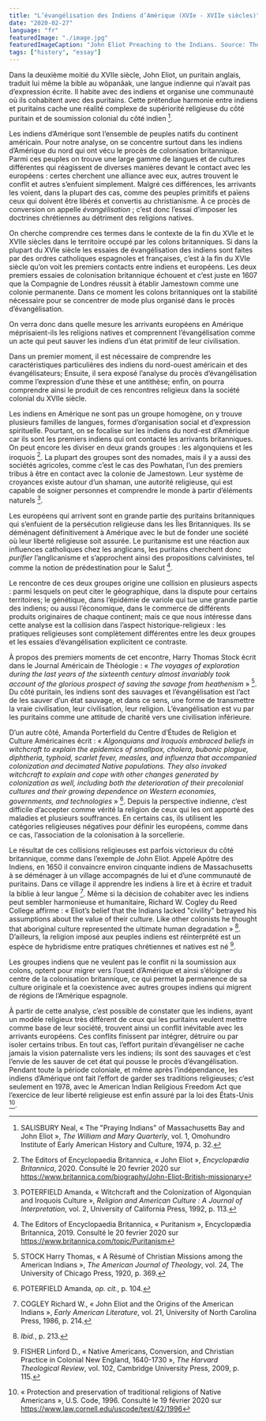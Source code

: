```yaml
---
title: "L’évangélisation des Indiens d’Amérique (XVIe - XVIIe siècles)"
date: "2020-02-27"
language: "fr"
featuredImage: "./image.jpg"
featuredImageCaption: "John Eliot Preaching to the Indians. Source: The Metropolitan Museum of Art."
tags: ["history", "essay"]
---
```


Dans la deuxième moitié du XVIIe siècle, John Eliot, un puritain anglais, traduit lui même la bible au wôpanâak, une langue indienne qui n’avait pas d’expression écrite. Il habite avec des indiens et organise une communauté où ils cohabitent avec des puritains. Cette prétendue harmonie entre indiens et puritains cache une réalité complexe de supériorité religieuse du côté puritain et de soumission colonial du côté indien [^1].

Les indiens d’Amérique sont l’ensemble de peuples natifs du continent américain. Pour notre analyse, on se concentre surtout dans les indiens d’Amérique du nord qui ont vécu le procès de colonisation britannique. Parmi ces peuples on trouve une large gamme de langues et de cultures différentes qui réagissent de diverses manières devant le contact avec les européens : certes cherchent une alliance avec eux, autres trouvent le conflit et autres s’enfuient simplement. Malgré ces différences, les arrivants les voient, dans la plupart des cas, comme des peuples primitifs et païens ceux qui doivent être libérés et convertis au christianisme. À ce procès de conversion on appelle *évangélisation* ; c’est donc l’essai d’imposer les doctrines chrétiennes au détriment des religions natives.

On cherche comprendre ces termes dans le contexte de la fin du XVIe et le XVIIe siècles dans le territoire occupé par les colons britanniques. Si dans la plupart du XVIe siècle les essaies de évangélisation des indiens sont faites par des ordres catholiques espagnoles et françaises, c’est à la fin du XVIe siècle qu’on voit les premiers contacts entre indiens et européens. Les deux premiers essaies de colonisation britannique échouent et c’est juste en 1607 que la Compagnie de Londres réussit à établir Jamestown comme une colonie permanente. Dans ce moment les colons britanniques ont la stabilité nécessaire pour se concentrer de mode plus organisé dans le procès d’évangélisation.

On verra donc dans quelle mesure les arrivants européens en Amérique méprisaient-ils les religions natives et comprennent l’évangélisation comme un acte qui peut sauver les indiens d’un état primitif de leur civilisation.

Dans un premier moment, il est nécessaire de comprendre les caractéristiques particulières des indiens du nord-ouest américain et des évangélisateurs; Ensuite, il sera exposé l’analyse du procès d’évangélisation comme l’expression d’une thèse et une antithèse; enfin, on pourra comprendre ainsi le produit de ces rencontres religieux dans la société colonial du XVIIe siècle.

Les indiens en Amérique ne sont pas un groupe homogène, on y trouve plusieurs familles de langues, formes d’organisation social et d’expression spirituelle. Pourtant, on se focalise sur les indiens du nord-est d’Amérique car ils sont les premiers indiens qui ont contacté les arrivants britanniques. On peut encore les diviser en deux grands groupes : les algonquiens et les iroquois [^2]. La plupart des groupes sont des nomades, mais il y a aussi des sociétés agricoles, comme c’est le cas des Powhatan, l’un des premiers tribus à être en contact avec la colonie de Jamestown. Leur système de croyances existe autour d’un shaman, une autorité religieuse, qui est capable de soigner personnes et comprendre le monde à partir d’éléments naturels [^3].

Les européens qui arrivent sont en grande partie des puritains britanniques qui s’enfuient de la persécution religieuse dans les Îles Britanniques. Ils se déménagent définitivement à Amérique avec le but de fonder une société où leur liberté religieuse soit assurée. Le puritanisme est une réaction aux influences catholiques chez les anglicans, les puritains cherchent donc *purifier* l’anglicanisme et s’approchent ainsi des propositions calvinistes, tel comme la notion de prédestination pour le Salut [^4].

Le rencontre de ces deux groupes origine une collision en plusieurs aspects : parmi lesquels on peut citer le géographique, dans la dispute pour certains territoires; le génétique, dans l’épidémie de variole qui tue une grande partie des indiens; ou aussi l’économique, dans le commerce de différents produits originaires de chaque continent; mais ce que nous intéresse dans cette analyse est la collision dans l’aspect historique-religieux : les pratiques religieuses sont complètement différentes entre les deux groupes et les essaies d’évangélisation explicitent ce contraste.

À propos des premiers moments de cet encontre, Harry Thomas Stock écrit dans le Journal Américain de Théologie : « *The voyages of exploration during the last years of the sixteenth century almost invariably took account of the glorious prospect of saving the savage from heathenism* » [^5]. Du côté puritain, les indiens sont des sauvages et l’évangélisation est l’act de les sauver d’un état sauvage, et dans ce sens, une forme de transmettre la vraie civilisation, leur civilisation, leur religion. L’évangélisation est vu par les puritains comme une attitude de charité vers une civilisation inférieure. 

D’un autre côté, Amanda Porterfield du Centre d’Études de Religion et Culture Américaines écrit : « *Algonquians and Iroquois embraced beliefs in witchcraft to explain the epidemics of smallpox, cholera, bubonic plague, diphtheria, typhoid, scarlet fever, measles, and influenza that accompanied colonization and decimated Native populations. They also invoked witchcraft to explain and cope with other changes generated by colonization as well, including both the deterioration of their precolonial cultures and their growing dependence on Western economies, governments, and technologies* » [^6]. Depuis la perspective indienne, c’est difficile d’accepter comme vérité la religion de ceux qui les ont apporté des maladies et plusieurs souffrances. En certains cas, ils utilisent les catégories religieuses négatives pour définir les européens, comme dans ce cas, l’association de la colonisation à la sorcellerie.

Le résultat de ces collisions religieuses est parfois victorieux du côté britannique, comme dans l’exemple de John Eliot. Appelé Apôtre des Indiens, en 1650 il convaincre environ cinquante indiens de Massachusetts à se déménager à un village accompagnés de lui et d’une communauté de puritains. Dans ce village il apprendre les indiens à lire et à écrire et traduit la biblie à leur langue [^7]. Même si la décision de cohabiter avec les indiens peut sembler harmonieuse et humanitaire, Richard W. Cogley du Reed College affirme : « Eliot’s belief that the Indians lacked "civility" betrayed his assumptions about the value of their culture. Like other colonists he thought that aboriginal culture represented the ultimate human degradation » [^8]. D’ailleurs, la religion imposé aux peuples indiens est réinterprété est un espèce de hybridisme entre pratiques chrétiennes et natives est né [^9].

Les groupes indiens que ne veulent pas le conflit ni la soumission aux colons, optent pour migrer vers l’ouest d’Amérique et ainsi s’éloigner du centre de la colonisation britannique, ce qui permet la permanence de sa culture originale et la coexistence avec autres groupes indiens qui migrent de régions de l’Amérique espagnole.

À partir de cette analyse, c’est possible de constater que les indiens, ayant un modèle religieux très diffèrent de ceux qui les puritains veulent mettre comme base de leur société, trouvent ainsi un conflit inévitable avec les arrivants européens. Ces conflits finissent par intégrer, détruire ou par isoler certains tribus. En tout cas, l’effort puritain d’évangéliser ne cache jamais la vision paternaliste vers les indiens; ils sont des sauvages et c’est l’envie de les sauver de cet état qui pousse le procès d’évangélisation. Pendant toute la période coloniale, et même après l’indépendance, les indiens d’Amérique ont fait l’effort de garder ses traditions religieuses; c’est seulement en 1978, avec le American Indian Religious Freedom Act que l’exercice de leur liberté religieuse est enfin assuré par la loi des États-Unis [^10].

[^1]: SALISBURY Neal, « The "Praying Indians" of Massachusetts Bay and John Eliot », *The William and Mary Quarterly*, vol. 1, Omohundro Institute of Early American History and Culture, 1974, p. 32.
[^2]: The Editors of Encyclopaedia Britannica, « John Eliot », *Encyclopædia Britannica*, 2020. Consulté le 20 fevrier 2020 sur <https://www.britannica.com/biography/John-Eliot-British-missionary>
[^3]: POTERFIELD Amanda, « Witchcraft and the Colonization of Algonquian and Iroquois Culture », *Religion and American Culture : A Journal of Interpretation*, vol. 2, University of California Press, 1992, p. 113.
[^4]: The Editors of Encyclopaedia Britannica, « Puritanism », Encyclopædia Britannica, 2019. Consulté le 20 fevrier 2020 sur <https://www.britannica.com/topic/Puritanism>
[^5]: STOCK Harry Thomas, « A Résumé of Christian Missions among the American Indians », *The American Journal of Theology*, vol. 24, The University of Chicago Press, 1920, p. 369.
[^6]: POTERFIELD Amanda, *op. cit.*, p. 104.
[^7]: COGLEY Richard W., « John Eliot and the Origins of the American Indians », *Early American Literature*, vol. 21, University of North Carolina Press, 1986, p. 214.
[^8]: *Ibid.*, p. 213.
[^9]: FISHER Linford D., « Native Americans, Conversion, and Christian Practice in Colonial New England, 1640-1730 », *The Harvard Theological Review*, vol. 102, Cambridge University Press, 2009, p. 115.
[^10]: « Protection and preservation of traditional religions of Native Americans », U.S. Code, 1996. Consulté le 19 février 2020 sur <https://www.law.cornell.edu/uscode/text/42/1996>
